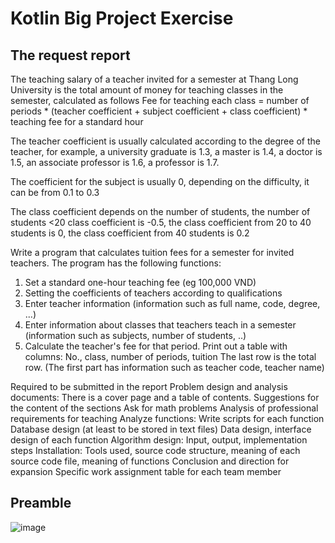 # Kotlin Big Project Exercise
## The request report
The teaching salary of a teacher invited for a semester at Thang Long University is the total amount of money for teaching classes in the semester, calculated as follows
Fee for teaching each class = number of periods * (teacher coefficient + subject coefficient + class coefficient) * teaching fee for a standard hour

The teacher coefficient is usually calculated according to the degree of the teacher, for example, a university graduate is 1.3, a master is 1.4, a doctor is 1.5, an associate professor is 1.6, a professor is 1.7.

The coefficient for the subject is usually 0, depending on the difficulty, it can be from 0.1 to 0.3

The class coefficient depends on the number of students, the number of students <20 class coefficient is -0.5, the class coefficient from 20 to 40 students is 0, the class coefficient from 40 students is 0.2

Write a program that calculates tuition fees for a semester for invited teachers. The program has the following functions:

1. Set a standard one-hour teaching fee (eg 100,000 VND)
2. Setting the coefficients of teachers according to qualifications
3. Enter teacher information (information such as full name, code, degree, ...)
4. Enter information about classes that teachers teach in a semester (information such as subjects, number of students, ..)
5. Calculate the teacher's fee for that period. Print out a table with columns: No., class, number of periods, tuition The last row is the total row. (The first part has information such as teacher code, teacher name)

Required to be submitted in the report
Problem design and analysis documents: There is a cover page and a table of contents. Suggestions for the content of the sections
Ask for math problems
Analysis of professional requirements for teaching
Analyze functions: Write scripts for each function
Database design (at least to be stored in text files)
Data design, interface design of each function
Algorithm design: Input, output, implementation steps
Installation: Tools used, source code structure, meaning of each source code file, meaning of functions
Conclusion and direction for expansion
Specific work assignment table for each team member

## Preamble
![image](https://user-images.githubusercontent.com/127305381/236701214-146afa6b-6be5-4f4d-8b3f-f0b14fefb0c8.png)

